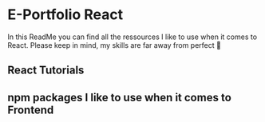 # E-Portfolio React

In this ReadMe you can find all the ressources I like to use when it comes to React. 
Please keep in mind, my skills are far away from perfect 🐝

## React Tutorials

## npm packages I like to use when it comes to Frontend
